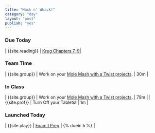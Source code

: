 ```yaml
---
title: "Hack n' Whack!"
category: "day"
layout: "post"
publish: "yes"
---
```


### Due Today

| {{site.reading}} | [Krug Chapters 7-9]({{site.base}}/todo/ma7/)|

### Team Time

| {{site.group}} | Work on your [Mole Mash with a Twist projects](). | 30m |

### In Class

| {{site.group}} | Work on your [Mole Mash with a Twist projects](). | 79m |
| {{site.prof}} | Turn Off your Tablets! | 1m |

### Launched Today

| {{site.play}} | [Exam I Prep]({{site.todo}}/ma12/) | {% duein 5 %} |